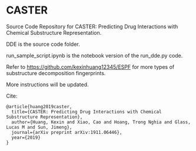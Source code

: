# CASTER

Source Code Repository for CASTER: Predicting Drug Interactions with Chemical Substructure Representation.

DDE is the source code folder.

run_sample_script.ipynb is the notebook version of the run_dde.py code. 

Refer to https://github.com/kexinhuang12345/ESPF for more types of substructure decomposition fingerprints. 

More instructions will be updated.

Cite:
```
@article{huang2019caster,
  title={CASTER: Predicting Drug Interactions with Chemical Substructure Representation},
  author={Huang, Kexin and Xiao, Cao and Hoang, Trong Nghia and Glass, Lucas M and Sun, Jimeng},
  journal={arXiv preprint arXiv:1911.06446},
  year={2019}
}

```